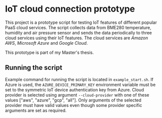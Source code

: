 # IoT cloud connection prototype

This project is a prototype script for testing IoT features of different
popular PaaS cloud services. The script collects data from BME280
temperature, humidity and air pressure sensor and sends the data
periodically to three cloud services using their IoT features. The cloud
services are *Amazon AWS*, *Microsoft Azure* and *Google Cloud*.

This prototype is part of my Master's thesis.


## Running the script

Example command for running the script is located in
`example_start.sh`. If Azure is used, the `AZURE_DEVICE_PRIMARY_KEY`
environment variable must be set to the symmetric IoT device
authentication key from Azure. Cloud provider is selected using argument
`--cloud-provider` with one of these values ["aws", "azure", "gcp",
"all"]. Only arguments of the selected provider must have valid values
even though some provider specific arguments are set as required.

